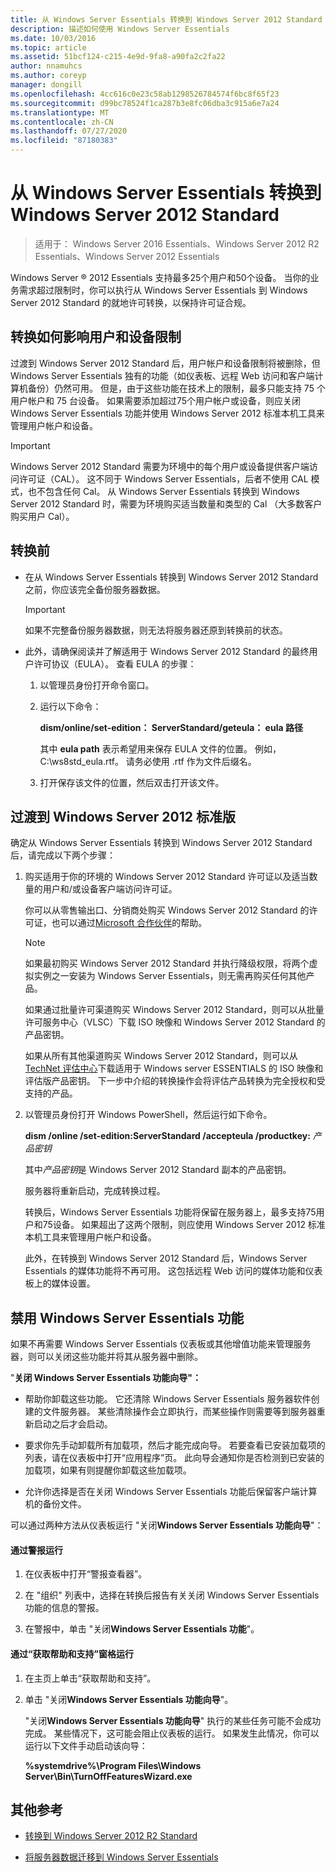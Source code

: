 ```yaml
---
title: 从 Windows Server Essentials 转换到 Windows Server 2012 Standard
description: 描述如何使用 Windows Server Essentials
ms.date: 10/03/2016
ms.topic: article
ms.assetid: 51bcf124-c215-4e9d-9fa8-a90fa2c2fa22
author: nnamuhcs
ms.author: coreyp
manager: dongill
ms.openlocfilehash: 4cc616c0e23c58ab1298526784574f6bc8f65f23
ms.sourcegitcommit: d99bc78524f1ca287b3e8fc06dba3c915a6e7a24
ms.translationtype: MT
ms.contentlocale: zh-CN
ms.lasthandoff: 07/27/2020
ms.locfileid: "87180383"
---
```

# <a name="transition-from-windows-server-essentials-to-windows-server-2012-standard"></a>从 Windows Server Essentials 转换到 Windows Server 2012 Standard

>适用于： Windows Server 2016 Essentials、Windows Server 2012 R2 Essentials、Windows Server 2012 Essentials

 Windows Server &reg; 2012 Essentials 支持最多25个用户和50个设备。 当你的业务需求超过限制时，你可以执行从 Windows Server Essentials 到 Windows Server 2012 Standard 的就地许可转换，以保持许可证合规。

## <a name="how-the-transition-affects-user-and-device-limits"></a>转换如何影响用户和设备限制
 过渡到 Windows Server 2012 Standard 后，用户帐户和设备限制将被删除，但 Windows Server Essentials 独有的功能（如仪表板、远程 Web 访问和客户端计算机备份）仍然可用。 但是，由于这些功能在技术上的限制，最多只能支持 75 个用户帐户和 75 台设备。 如果需要添加超过75个用户帐户或设备，则应关闭 Windows Server Essentials 功能并使用 Windows Server 2012 标准本机工具来管理用户帐户和设备。

> [!IMPORTANT]
>   Windows Server 2012 Standard 需要为环境中的每个用户或设备提供客户端访问许可证（CAL）。 这不同于 Windows Server Essentials，后者不使用 CAL 模式，也不包含任何 Cal。  从 Windows Server Essentials 转换到 Windows Server 2012 Standard 时，需要为环境购买适当数量和类型的 Cal （大多数客户购买用户 Cal）。

## <a name="before-the-transition"></a>转换前

-   在从 Windows Server Essentials 转换到 Windows Server 2012 Standard 之前，你应该完全备份服务器数据。

    > [!IMPORTANT]
    >  如果不完整备份服务器数据，则无法将服务器还原到转换前的状态。

-   此外，请确保阅读并了解适用于 Windows Server 2012 Standard 的最终用户许可协议（EULA）。 查看 EULA 的步骤：

    1.  以管理员身份打开命令窗口。

    2.  运行以下命令：

         **dism/online/set-edition： ServerStandard/geteula： eula 路径**

         其中 **eula path** 表示希望用来保存 EULA 文件的位置。 例如，C:\ws8std_eula.rtf。  请务必使用 .rtf 作为文件后缀名。

    3.  打开保存该文件的位置，然后双击打开该文件。

## <a name="transition-to--windows-server-2012-standard"></a>过渡到 Windows Server 2012 标准版
 确定从 Windows Server Essentials 转换到 Windows Server 2012 Standard 后，请完成以下两个步骤：

1. 购买适用于你的环境的 Windows Server 2012 Standard 许可证以及适当数量的用户和/或设备客户端访问许可证。

    你可以从零售输出口、分销商处购买 Windows Server 2012 Standard 的许可证，也可以通过[Microsoft 合作伙伴](https://pinpoint.microsoft.com/SelectCulture.aspx)的帮助。

   > [!NOTE]
   >  如果最初购买 Windows Server 2012 Standard 并执行降级权限，将两个虚拟实例之一安装为 Windows Server Essentials，则无需再购买任何其他产品。
   >
   >  如果通过批量许可渠道购买 Windows Server 2012 Standard，则可以从批量许可服务中心（VLSC）下载 ISO 映像和 Windows Server 2012 Standard 的产品密钥。
   >
   >  如果从所有其他渠道购买 Windows Server 2012 Standard，则可以从[TechNet 评估中心](https://technet.microsoft.com/evalcenter/jj659306.aspx)下载适用于 Windows server ESSENTIALS 的 ISO 映像和评估版产品密钥。 下一步中介绍的转换操作会将评估产品转换为完全授权和受支持的产品。

2. 以管理员身份打开 Windows PowerShell，然后运行如下命令。

    **dism /online /set-edition:ServerStandard /accepteula /productkey:** *产品密钥*

    其中*产品密钥*是 Windows Server 2012 Standard 副本的产品密钥。

    服务器将重新启动，完成转换过程。

   转换后，Windows Server Essentials 功能将保留在服务器上，最多支持75用户和75设备。 如果超出了这两个限制，则应使用 Windows Server 2012 标准本机工具来管理用户帐户和设备。

   此外，在转换到 Windows Server 2012 Standard 后，Windows Server Essentials 的媒体功能将不再可用。 这包括远程 Web 访问的媒体功能和仪表板上的媒体设置。

## <a name="turn-off--windows-server-essentials-features"></a>禁用 Windows Server Essentials 功能
 如果不再需要 Windows Server Essentials 仪表板或其他增值功能来管理服务器，则可以关闭这些功能并将其从服务器中删除。

 "**关闭 Windows Server Essentials 功能向导"：**

- 帮助你卸载这些功能。 它还清除 Windows Server Essentials 服务器软件创建的文件服务器。  某些清除操作会立即执行，而某些操作则需要等到服务器重新启动之后才会启动。

- 要求你先手动卸载所有加载项，然后才能完成向导。 若要查看已安装加载项的列表，请在仪表板中打开“应用程序”页。 此向导会通知你是否检测到已安装的加载项，如果有则提醒你卸载这些加载项。

- 允许你选择是否在关闭 Windows Server Essentials 功能后保留客户端计算机的备份文件。

 可以通过两种方法从仪表板运行 "关闭**Windows Server Essentials 功能向导**"：

#### <a name="from-the-alert"></a>通过警报运行

1.  在仪表板中打开“警报查看器”。

2.  在 "组织" 列表中，选择在转换后报告有关关闭 Windows Server Essentials 功能的信息的警报。

3.  在警报中，单击 "关闭**Windows Server Essentials 功能**"。

#### <a name="from-the-get-help-and-support-pane"></a>通过“获取帮助和支持”窗格运行

1. 在主页上单击“获取帮助和支持”。

2. 单击 "关闭**Windows Server Essentials 功能向导**"。

   "关闭**Windows Server Essentials 功能向导**" 执行的某些任务可能不会成功完成。 某些情况下，这可能会阻止仪表板的运行。 如果发生此情况，你可以运行以下文件手动启动该向导：

   **%systemdrive%\Program Files\Windows Server\Bin\TurnOffFeaturesWizard.exe**

## <a name="additional-references"></a>其他参考


-   [转换到 Windows Server 2012 R2 Standard](Transition-from-Windows-Server-2012-R2-Essentials-to-Windows-Server-2012-R2-Standard.md)

-   [将服务器数据迁移到 Windows Server Essentials](Migrate-Server-Data-to-Windows-Server-Essentials.md)

